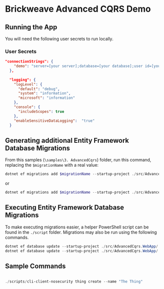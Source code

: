 # Brickweave Advanced CQRS Demo

## Running the App

You will need the following user secrets to run locally.

### User Secrets

```json
"connectionStrings": {
    "demo": "server=[your server];database=[your database];user id=[your user];password=[your password];MultipleActiveResultSets=True;",
  },
    
  "logging": {
    "logLevel": {
      "default": "debug",
      "system": "information",
      "microsoft": "information"
    },
    "console": {
      "includeScopes": true
    },
    "enableSensitiveDataLogging":  "true"
  }
```

## Generating additional Entity Framework Database Migrations

From this samples (`\samples\3. AdvancedCqrs`) folder, run this command, replacing the `$migrationName` with a real value:

```powershell
dotnet ef migrations add $migrationName --startup-project ./src/AdvancedCqrs.WebApp/ --project ./src/AdvancedCqrs.SqlServer/ --context AdvancedCqrsDbContext
```
or
```powershell
dotnet ef migrations add $migrationName --startup-project ./src/AdvancedCqrs.WebApp/ --project ./src/AdvancedCqrs.CommandQueue.SqlServer/ --context CommandQueueDbContext
```

## Executing Entity Framework Database Migrations

To make executing migrations easier, a helper PowerShell script can be found in the `./script` folder. Migrations may also be run using the following commands.

```powershell
dotnet ef database update --startup-project ./src/AdvancedCqrs.WebApp/ --project ./src/AdvancedCqrs.SqlServer/ --context AdvancedCqrsDbContext
dotnet ef database update --startup-project ./src/AdvancedCqrs.WebApp/ --project ./src/AdvancedCqrs.CommandQueue.SqlServer/ --context CommandQueueDbContext
```

## Sample Commands

```powershell

./scripts/cli-client-nosecurity thing create --name "The Thing"

```